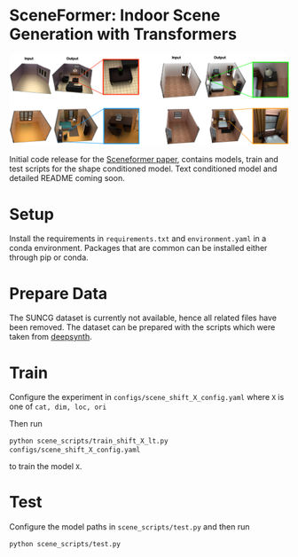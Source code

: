 # SceneFormer: Indoor Scene Generation with Transformers

![Examples of scenes generated by Sceneformer](img/teaser_new.png)

Initial code release for the [Sceneformer paper](https://arxiv.org/abs/2012.09793), contains models, train and test scripts for the shape conditioned model. Text conditioned model and detailed README coming soon.

# Setup
Install the requirements in `requirements.txt` and `environment.yaml` in a conda environment. Packages that are common can be installed either through
pip or conda.

# Prepare Data
The SUNCG dataset is currently not available, hence all related files have been removed. The dataset can be prepared with the scripts which were taken  from [deepsynth](https://github.com/brownvc/deep-synth).

# Train
Configure the experiment in `configs/scene_shift_X_config.yaml` where `X` is one of `cat, dim, loc, ori`

Then run 
```
python scene_scripts/train_shift_X_lt.py configs/scene_shift_X_config.yaml
```
to train the model `X`.

# Test
Configure the model paths in `scene_scripts/test.py` and then run 
```
python scene_scripts/test.py
```

